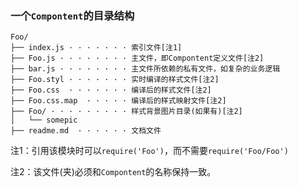 ### 一个`Compontent`的目录结构

```
Foo/
├── index.js · · · · · · · 索引文件[注1]
├── Foo.js · · · · · · · · 主文件，即Compontent定义文件[注2]
├── bar.js · · · · · · · · 主文件所依赖的私有文件，如复杂的业务逻辑
├── Foo.styl · · · · · · · 实时编译的样式文件[注2]
├── Foo.css  · · · · · · · 编译后的样式文件[注2]
├── Foo.css.map  · · · · · 编译后的样式映射文件[注2]
├── Foo/ · · · · · · · · · 样式背景图片目录(如果有)[注2]
│   └── somepic
├── readme.md  · · · · · · 文档文件
```

注1：引用该模块时可以`require('Foo')`，而不需要`require('Foo/Foo')`

注2：该文件(夹)必须和`Compontent`的名称保持一致。

